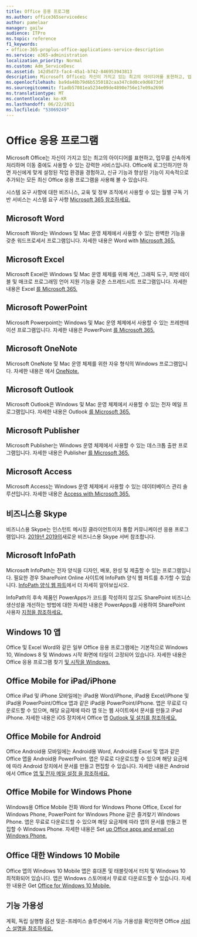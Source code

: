 ```yaml
---
title: Office 응용 프로그램
ms.author: office365servicedesc
author: pamelaar
manager: gailw
audience: ITPro
ms.topic: reference
f1_keywords:
- office-365-proplus-office-applications-service-description
ms.service: o365-administration
localization_priority: Normal
ms.custom: Adm_ServiceDesc
ms.assetid: 142d5d73-fac4-45a1-b742-846953943813
description: Microsoft Office는 자신이 가지고 있는 최고의 아이디어를 표현하고, 업무를 신속하게 처리하며 이동 중에도 사용할 수 있는 강력한 서비스입니다. Office에 로그인하기만 하면 자신에게 맞게 설정된 작업 환경을 경험하고, 신규 기능과 향상된 기능이 지속적으로 추가되는 모든 최신 Office 응용 프로그램을 사용해 볼 수 있습니다.
ms.openlocfilehash: ba9da48b79d6b5350182caa347c8d0ce9d6873df
ms.sourcegitcommit: f1adb57081ea5234e09de4890e756e17e09a2696
ms.translationtype: MT
ms.contentlocale: ko-KR
ms.lasthandoff: 06/22/2021
ms.locfileid: "53069249"
---
```

# <a name="office-applications"></a>Office 응용 프로그램

Microsoft Office는 자신이 가지고 있는 최고의 아이디어를 표현하고, 업무를 신속하게 처리하며 이동 중에도 사용할 수 있는 강력한 서비스입니다. Office에 로그인하기만 하면 자신에게 맞게 설정된 작업 환경을 경험하고, 신규 기능과 향상된 기능이 지속적으로 추가되는 모든 최신 Office 응용 프로그램을 사용해 볼 수 있습니다.
  
시스템 요구 사항에 대한 비즈니스, 교육 및 정부 조직에서 사용할 수 있는 월별 구독 기반 서비스는 시스템 요구 사항 [Microsoft 365 참조하세요.](https://products.office.com/office-system-requirements/#Office365forBEG)
  
## <a name="microsoft-word"></a>Microsoft Word

Microsoft Word는 Windows 및 Mac 운영 체제에서 사용할 수 있는 완벽한 기능을 갖춘 워드프로세서 프로그램입니다. 자세한 내용은 Word with [Microsoft 365.](https://www.microsoft.com/microsoft-365/word)

## <a name="microsoft-excel"></a>Microsoft Excel

Microsoft Excel은 Windows 및 Mac 운영 체제를 위해 계산, 그래픽 도구, 피벗 테이블 및 매크로 프로그래밍 언어 지원 기능을 갖춘 스프레드시트 프로그램입니다. 자세한 내용은 Excel [를 Microsoft 365.](https://www.microsoft.com/microsoft-365/excel)
  
## <a name="microsoft-powerpoint"></a>Microsoft PowerPoint

Microsoft Powerpoint는 Windows 및 Mac 운영 체제에서 사용할 수 있는 프레젠테이션 프로그램입니다. 자세한 내용은 PowerPoint [를 Microsoft 365.](https://www.microsoft.com/microsoft-365/powerpoint)

## <a name="microsoft-onenote"></a>Microsoft OneNote

Microsoft OneNote 및 Mac 운영 체제를 위한 자유 형식의 Windows 프로그램입니다. 자세한 내용은 에서 [OneNote.](https://www.microsoft.com/microsoft-365/onenote/digital-note-taking-app)
  
## <a name="microsoft-outlook"></a>Microsoft Outlook

Microsoft Outlook은 Windows 및 Mac 운영 체제에서 사용할 수 있는 전자 메일 프로그램입니다. 자세한 내용은 Outlook [를 Microsoft 365.](https://www.microsoft.com/microsoft-365/outlook/outlook-personal-email-plans)
  
## <a name="microsoft-publisher"></a>Microsoft Publisher

Microsoft Publisher는 Windows 운영 체제에서 사용할 수 있는 데스크톱 출판 프로그램입니다. 자세한 내용은 Publisher [를 Microsoft 365.](https://www.microsoft.com/microsoft-365/publisher)
  
## <a name="microsoft-access"></a>Microsoft Access

Microsoft Access는 Windows 운영 체제에서 사용할 수 있는 데이터베이스 관리 솔루션입니다. 자세한 내용은 [Access with Microsoft 365.](https://www.microsoft.com/microsoft-365/access)
  
## <a name="skype-for-business"></a>비즈니스용 Skype

비즈니스용 Skype는 인스턴트 메시징 클라이언트이자 통합 커뮤니케이션 응용 프로그램입니다. [2019년 2019의](/skypeforbusiness/whats-new)새로운 비즈니스용 Skype 서버 참조합니다.
  
## <a name="microsoft-infopath"></a>Microsoft InfoPath

Microsoft InfoPath는 전자 양식을 디자인, 배포, 완성 및 제출할 수 있는 프로그램입니다. 필요한 경우 SharePoint Online 사이트에 InfoPath 양식 웹 파트를 추가할 수 있습니다. [InfoPath 양식 웹 파트](https://go.microsoft.com/fwlink/p/?LinkId=271687)에서 더 자세히 알아보십시오.

InfoPath의 후속 제품인 PowerApps가 코드를 작성하지 않고도 SharePoint 비즈니스 생산성을 개선하는 방법에 대한 자세한 내용은 PowerApps를 사용하여 SharePoint 사용자 [지정을 참조하세요.](https://powerapps.microsoft.com/infopath/)
  
## <a name="windows-10-apps"></a>Windows 10 앱

Office 및 Excel Word와 같은 일부 Office 응용 프로그램에는 기본적으로 Windows 10, Windows 8 및 Windows 시작 화면에 타일이 고정되어 있습니다. 자세한 내용은 Office 응용 프로그램 찾기 [및 시작을 Windows.](https://support.microsoft.com/office/907ce545-6ae8-459b-8d9d-de6764a635d6)
  
## <a name="office-mobile-for-ipadiphone"></a>Office Mobile for iPad/iPhone

Office iPad 및 iPhone 모바일에는 iPad용 Word/iPhone, iPad용 Excel/iPhone 및 iPad용 PowerPoint/Office 앱과 같은 iPad용 PowerPoint/iPhone. 앱은 무료로 다운로드할 수 있으며, 해당 요금제에 따라 앱 또는 웹 사이트에서 문서를 만들고 iPad iPhone. 자세한 내용은 iOS 장치에서 Office 앱 [Outlook 및 설치를 참조하세요.](https://support.microsoft.com/office/0402b37e-49c4-4419-a030-f34c2013041f)

## <a name="office-mobile-for-android"></a>Office Mobile for Android

Office Android용 모바일에는 Android용 Word, Android용 Excel 및 앱과 같은 Office 앱을 Android용 PowerPoint. 앱은 무료로 다운로드할 수 있으며 해당 요금제에 따라 Android 장치에서 문서를 만들고 편집할 수 있습니다. 자세한 내용은 Android에서 Office [앱 및 전자 메일 설정 을 참조하세요.](https://support.office.com/article/6ef2ebf2-fc2d-474a-be4a-5a801365c87f)

## <a name="office-mobile-for-windows-phone"></a>Office Mobile for Windows Phone

Windows용 Office Mobile 전화 Word for Windows Phone Office, Excel for Windows Phone, PowerPoint for Windows Phone 같은 즐겨찾기 Windows Phone. 앱은 무료로 다운로드할 수 있으며 해당 요금제에 따라 앱의 문서를 만들고 편집할 수 Windows Phone. 자세한 내용은 Set [up Office apps and email on Windows Phone.](https://support.office.com/article/9bccc8b8-a321-4d0d-a45e-6e06a3438e43)

## <a name="office-for-windows-10-mobile"></a>Office 대한 Windows 10 Mobile

Office 앱의 Windows 10 Mobile 앱은 휴대폰 및 태블릿에서 터치 및 Windows 10 최적화되어 있습니다. 앱은 Windows 스토어에서 무료로 다운로드할 수 있습니다. 자세한 내용은 Get [Office for Windows 10 Mobile.](https://products.office.com/mobile/office-mobile-apps-for-windows)
  
## <a name="feature-availability"></a>기능 가용성

계획, 독립 실행형 옵션 및온-프레미스 솔루션에서 기능 가용성을 확인하면 Office [서비스 설명을 참조하세요.](office-applications-service-description.md)

